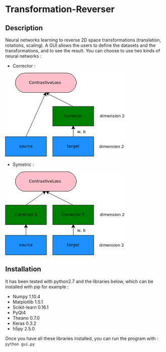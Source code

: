# Transformation-Reverser

## Description
Neural networks learning to reverse 2D space transformations (translation, rotations, scaling). A GUI allows the users to define the datasets and the transformations, and to see the result. You can choose to use two kinds of neural networks :

* Corrector :

![Corrector](/schema_corrector.png)

* Symetric :

![Symetric](/schema_symetric.png)

## Installation

It has been tested with python2.7 and the libraries below, which can be installed with pip for example :
* Numpy 1.10.4
* Matplotlib 1.5.1
* Scikit-learn 0.16.1
* PyQt4
* Theano 0.7.0
* Keras 0.3.2
* h5py 2.5.0
 
Once you have all these libraries installed, you can run the program with :
```python gui.py```
